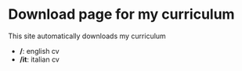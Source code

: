 # Download page for my curriculum

This site automatically downloads my curriculum

- **/**: english cv
- **/it**: italian cv
